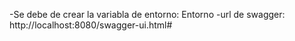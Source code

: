 -Se debe de crear la variabla de entorno: Entorno
-url de swagger: http://localhost:8080/swagger-ui.html#